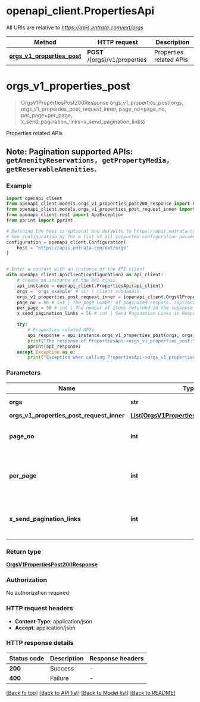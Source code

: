 # openapi_client.PropertiesApi

All URIs are relative to *https://apis.entrata.com/ext/orgs*

Method | HTTP request | Description
------------- | ------------- | -------------
[**orgs_v1_properties_post**](PropertiesApi.md#orgs_v1_properties_post) | **POST** /{orgs}/v1/properties | Properties related APIs


# **orgs_v1_properties_post**
> OrgsV1PropertiesPost200Response orgs_v1_properties_post(orgs, orgs_v1_properties_post_request_inner, page_no=page_no, per_page=per_page, x_send_pagination_links=x_send_pagination_links)

Properties related APIs

## Note:   **Pagination supported APIs**: `getAmenityReservations, getPropertyMedia, getReservableAmenities`. 

### Example


```python
import openapi_client
from openapi_client.models.orgs_v1_properties_post200_response import OrgsV1PropertiesPost200Response
from openapi_client.models.orgs_v1_properties_post_request_inner import OrgsV1PropertiesPostRequestInner
from openapi_client.rest import ApiException
from pprint import pprint

# Defining the host is optional and defaults to https://apis.entrata.com/ext/orgs
# See configuration.py for a list of all supported configuration parameters.
configuration = openapi_client.Configuration(
    host = "https://apis.entrata.com/ext/orgs"
)


# Enter a context with an instance of the API client
with openapi_client.ApiClient(configuration) as api_client:
    # Create an instance of the API class
    api_instance = openapi_client.PropertiesApi(api_client)
    orgs = 'orgs_example' # str | Client subdomain.
    orgs_v1_properties_post_request_inner = [openapi_client.OrgsV1PropertiesPostRequestInner()] # List[OrgsV1PropertiesPostRequestInner] | 
    page_no = 56 # int | The page number of paginated respons. (optional)
    per_page = 56 # int | The number of items returned in the respnose (optional)
    x_send_pagination_links = 56 # int | Send Pagination Links in Response Body. (optional)

    try:
        # Properties related APIs
        api_response = api_instance.orgs_v1_properties_post(orgs, orgs_v1_properties_post_request_inner, page_no=page_no, per_page=per_page, x_send_pagination_links=x_send_pagination_links)
        print("The response of PropertiesApi->orgs_v1_properties_post:\n")
        pprint(api_response)
    except Exception as e:
        print("Exception when calling PropertiesApi->orgs_v1_properties_post: %s\n" % e)
```



### Parameters


Name | Type | Description  | Notes
------------- | ------------- | ------------- | -------------
 **orgs** | **str**| Client subdomain. | 
 **orgs_v1_properties_post_request_inner** | [**List[OrgsV1PropertiesPostRequestInner]**](OrgsV1PropertiesPostRequestInner.md)|  | 
 **page_no** | **int**| The page number of paginated respons. | [optional] 
 **per_page** | **int**| The number of items returned in the respnose | [optional] 
 **x_send_pagination_links** | **int**| Send Pagination Links in Response Body. | [optional] 

### Return type

[**OrgsV1PropertiesPost200Response**](OrgsV1PropertiesPost200Response.md)

### Authorization

No authorization required

### HTTP request headers

 - **Content-Type**: application/json
 - **Accept**: application/json

### HTTP response details

| Status code | Description | Response headers |
|-------------|-------------|------------------|
**200** | Success |  -  |
**400** | Failure |  -  |

[[Back to top]](#) [[Back to API list]](../README.md#documentation-for-api-endpoints) [[Back to Model list]](../README.md#documentation-for-models) [[Back to README]](../README.md)

